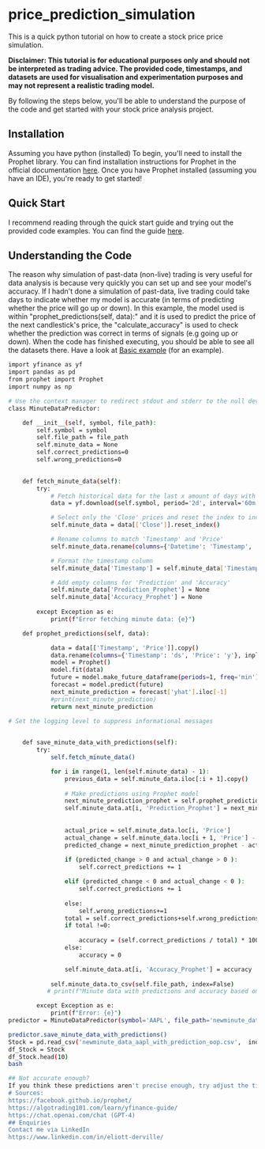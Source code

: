# price_prediction_simulation
This is a quick python tutorial on how to create a stock price price simulation.

**Disclaimer: This tutorial is for educational purposes only and should not be interpreted as trading advice. The provided code, timestamps, and datasets are used for visualisation and experimentation purposes and may not represent a realistic trading model.**

By following the steps below, you'll be able to understand the purpose of the code and get started with your stock price analysis project.

## Installation
Assuming you have python (installed)
To begin, you'll need to install the Prophet library. You can find installation instructions for Prophet in the official documentation [here](https://facebook.github.io/prophet/docs/installation.html#python).
Once you have Prophet installed (assuming you have an IDE), you're ready to get started!

## Quick Start
I recommend reading through the quick start guide and trying out the provided code examples. You can find the guide [here](https://facebook.github.io/prophet/docs/quick_start.html#python-api).

## Understanding the Code
The reason why simulation of past-data (non-live) trading is very useful for data analysis is because very quickly you can set up and see your model's accuracy.
If I hadn't done a simulation of past-data, live trading could take days to indicate whether my model is accurate (in terms of predicting whether the price will go up or down).
In this example, the model used is within "prophet_predictions(self, data):" and it is used to predict the price of the next candlestick's price, the "calculate_accuracy" is used to check whether the prediction was correct in terms of signals (e.g going up or down).
When the code has finished executing, you should be able to see all the datasets there.
Have a look at 
[Basic example](./example.ipynb) (for an example).
```bash
import yfinance as yf
import pandas as pd
from prophet import Prophet
import numpy as np

# Use the context manager to redirect stdout and stderr to the null device
class MinuteDataPredictor:

    def __init__(self, symbol, file_path):
        self.symbol = symbol
        self.file_path = file_path
        self.minute_data = None
        self.correct_predictions=0
        self.wrong_predictions=0

    
    def fetch_minute_data(self):
        try:
            # Fetch historical data for the last x amount of days with x amount of minute intervals
            data = yf.download(self.symbol, period='2d', interval='60m')

            # Select only the 'Close' prices and reset the index to include 'Timestamp'
            self.minute_data = data[['Close']].reset_index()

            # Rename columns to match 'Timestamp' and 'Price'
            self.minute_data.rename(columns={'Datetime': 'Timestamp', 'Close': 'Price'}, inplace=True)

            # Format the timestamp column
            self.minute_data['Timestamp'] = self.minute_data['Timestamp'].dt.strftime("%Y-%m-%d %H:%M:%S")

            # Add empty columns for 'Prediction' and 'Accuracy'
            self.minute_data['Prediction_Prophet'] = None
            self.minute_data['Accuracy_Prophet'] = None
        
        except Exception as e:
            print(f"Error fetching minute data: {e}")

    def prophet_predictions(self, data):

            data = data[['Timestamp', 'Price']].copy()
            data.rename(columns={'Timestamp': 'ds', 'Price': 'y'}, inplace=True)
            model = Prophet()
            model.fit(data)
            future = model.make_future_dataframe(periods=1, freq='min')
            forecast = model.predict(future)
            next_minute_prediction = forecast['yhat'].iloc[-1]
            #print(next_minute_prediction)
            return next_minute_prediction

# Set the logging level to suppress informational messages

        
    def save_minute_data_with_predictions(self):
        try:
            self.fetch_minute_data()

            for i in range(1, len(self.minute_data) - 1):
                previous_data = self.minute_data.iloc[:i + 1].copy()
                
                # Make predictions using Prophet model
                next_minute_prediction_prophet = self.prophet_predictions(previous_data)
                self.minute_data.at[i, 'Prediction_Prophet'] = next_minute_prediction_prophet
                
                
                actual_price = self.minute_data.loc[i, 'Price']
                actual_change = self.minute_data.loc[i + 1, 'Price'] - actual_price
                predicted_change = next_minute_prediction_prophet - actual_price
                
                if (predicted_change > 0 and actual_change > 0 ):
                    self.correct_predictions += 1

                elif (predicted_change < 0 and actual_change < 0 ):
                    self.correct_predictions += 1
                    
                else:
                    self.wrong_predictions+=1
                total = self.correct_predictions+self.wrong_predictions
                if total !=0:
                    
                    accuracy = (self.correct_predictions / total) * 100
                else:
                    accuracy = 0

                self.minute_data.at[i, 'Accuracy_Prophet'] = accuracy
                                   
            self.minute_data.to_csv(self.file_path, index=False)
           # print(f"Minute data with predictions and accuracy based on model saved to {self.file_path}")

        except Exception as e:
            print(f"Error: {e}")
predictor = MinuteDataPredictor(symbol='AAPL', file_path='newminute_data_aapl_with_prediction_oop.csv')

predictor.save_minute_data_with_predictions()
Stock = pd.read_csv('newminute_data_aapl_with_prediction_oop.csv',  index_col=0)
df_Stock = Stock
df_Stock.head(10)
bash

## Not accurate enough?
If you think these predictions aren't precise enough, try adjust the timestamp and dataset settings, add new models for your price predictions. 
# Sources:
https://facebook.github.io/prophet/
https://algotrading101.com/learn/yfinance-guide/
https://chat.openai.com/chat (GPT-4)
## Enquiries
Contact me via LinkedIn
https://www.linkedin.com/in/eliott-derville/
